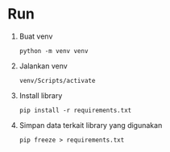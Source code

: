 # Run
1. Buat venv
   ```
   python -m venv venv
   ```
2. Jalankan venv
   ```
   venv/Scripts/activate
   ```
3. Install library
   ```
   pip install -r requirements.txt
   ```
4. Simpan data terkait library yang digunakan
   ```
   pip freeze > requirements.txt
   ```
